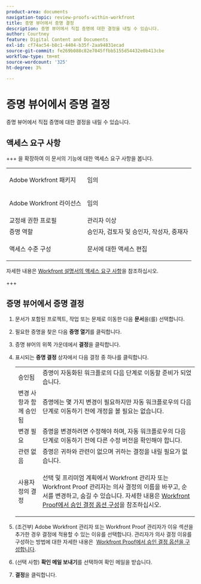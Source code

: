 ```yaml
---
product-area: documents
navigation-topic: review-proofs-within-workfront
title: 증명 뷰어에서 증명 결정
description: 증명 뷰어에서 직접 증명에 대한 결정을 내릴 수 있습니다.
author: Courtney
feature: Digital Content and Documents
exl-id: cf74ac54-b8c1-4404-b35f-2aa94831ecad
source-git-commit: fe269b088c82e7045ffbb5155d54432e0b413cbe
workflow-type: tm+mt
source-wordcount: '325'
ht-degree: 3%

---
```


# 증명 뷰어에서 증명 결정

증명 뷰어에서 직접 증명에 대한 결정을 내릴 수 있습니다.

## 액세스 요구 사항

+++ 을 확장하여 이 문서의 기능에 대한 액세스 요구 사항을 봅니다.

<table style="table-layout:auto"> 
 <col> 
 <col> 
 <tbody> 
  <tr> 
   <td role="rowheader">Adobe Workfront 패키지</td> 
   <td> <p>임의</p> </td> 
  </tr> 
  <tr> 
   <td role="rowheader">Adobe Workfront 라이선스</td> 
   <td> <p>임의</p> </td> 
  </tr> 
  <tr> 
   <td role="rowheader">교정쇄 권한 프로필 </td> 
   <td>관리자 이상</td> 
  </tr> 
  <tr> 
   <td role="rowheader">증명 역할</td> 
   <td>승인자, 검토자 및 승인자, 작성자, 중재자</td> 
  </tr> 
  <tr> 
   <td role="rowheader">액세스 수준 구성</td> 
   <td> <p>문서에 대한 액세스 편집</p></td> 
  </tr> 
 </tbody> 
</table>

자세한 내용은 [Workfront 설명서의 액세스 요구 사항](/help/quicksilver/administration-and-setup/add-users/access-levels-and-object-permissions/access-level-requirements-in-documentation.md)을 참조하십시오.

+++

## 증명 뷰어에서 증명 결정

1. 문서가 포함된 프로젝트, 작업 또는 문제로 이동한 다음 **문서**&#x200B;을(를) 선택합니다.
1. 필요한 증명을 찾은 다음 **증명 열기**&#x200B;를 클릭합니다.

1. 증명 뷰어의 위쪽 가운데에서 **결정**&#x200B;을 클릭합니다.

1. 표시되는 **증명 결정** 상자에서 다음 결정 중 하나를 클릭합니다.

   <table style="table-layout:auto"> 
    <col> 
    <col> 
    <tbody> 
     <tr> 
      <td role="rowheader">승인됨</td> 
      <td>증명이 자동화된 워크플로의 다음 단계로 이동할 준비가 되었습니다.</td> 
     </tr> 
     <tr> 
      <td role="rowheader">변경 사항과 함께 승인됨</td> 
      <td>증명에는 몇 가지 변경이 필요하지만 자동 워크플로우의 다음 단계로 이동하기 전에 개정을 볼 필요는 없습니다.</td> 
     </tr> 
     <tr> 
      <td role="rowheader">변경 필요</td> 
      <td>증명을 변경하려면 수정해야 하며, 자동 워크플로우의 다음 단계로 이동하기 전에 다른 수정 버전을 확인해야 합니다.</td> 
     </tr> 
     <tr> 
      <td role="rowheader">관련 없음</td> 
      <td>증명은 귀하와 관련이 없으며 귀하는 결정을 내릴 필요가 없습니다.</td> 
     </tr> 
     <tr> 
      <td role="rowheader">사용자 정의 결정</td> 
      <td> <p>선택 및 프리미엄 계획에서 Workfront 관리자 또는 Workfront Proof 관리자는 의사 결정의 이름을 바꾸고, 순서를 변경하고, 숨길 수 있습니다. 자세한 내용은 <a href="../../../../workfront-proof/wp-acct-admin/account-settings/configure-approval-decision-in-wp.md" class="MCXref xref">Workfront Proof에서 승인 결정 옵션 구성</a>을 참조하십시오.</p> </td> 
     </tr> 
    </tbody> 
   </table>

1. (조건부) Adobe Workfront 관리자 또는 Workfront Proof 관리자가 이유 섹션을 추가한 경우 결정에 적용할 수 있는 이유를 선택합니다. 관리자가 의사 결정 이유를 구성하는 방법에 대한 자세한 내용은  [Workfront Proof에서 승인 결정 옵션을 구성합니다](../../../../workfront-proof/wp-acct-admin/account-settings/configure-approval-decision-in-wp.md).
1. (선택 사항) **확인 메일 보내기**&#x200B;를 선택하여 확인 메일을 받습니다.
1. **결정**&#x200B;을 클릭합니다.

<!--
<h2 data-mc-conditions="QuicksilverOrClassic.Draft mode">Make a decision when the proof is configured with an approval process</h2>
-->

<!--
<p data-mc-conditions="QuicksilverOrClassic.Draft mode">You can make decisions on a proof when it is configured with an approval process (within Workfront) and&nbsp;a user has sent you a document approval request, as described in <a href="../../../../review-and-approve-work/manage-approvals/request-document-approvals.md" class="MCXref xref">Request document approvals</a>.</p>
-->

<!--
  <li data-mc-conditions="QuicksilverOrClassic.Draft mode"><a href="#make-a-workfront-approval-decision-in-a-proof" class="MCXref xref">Make a Workfront approval decision in a proof</a> </li>
  -->

<!--
  <li data-mc-conditions="QuicksilverOrClassic.Draft mode"><a href="#change-your-workfront-approval-decision-in-a-proof" class="MCXref xref">Change your Workfront approval decision in a proof</a> </li>
  -->

<!--
<h3 data-mc-conditions="QuicksilverOrClassic.Draft mode" id="make-a-workfront-approval-decision-in-a-proof">Make a Workfront approval decision in a proof</h3>
-->

<!--
   <p data-mc-conditions="QuicksilverOrClassic.Draft mode">Open the proof of the document that you want to make a decision on.</p>
   -->

<!--
   <li value="2" data-mc-conditions="QuicksilverOrClassic.Draft mode">In the proofing viewer, select whether you want to <strong>Approve</strong>, require <strong>Changes</strong>, or <strong>Reject</strong> the approval request.</li>
   -->

<!--
<h3 data-mc-conditions="QuicksilverOrClassic.Draft mode" id="change-your-workfront-approval-decision-in-a-proof">Change your Workfront approval decision in a proof</h3>
-->

<!--
<ol data-mc-conditions="QuicksilverOrClassic.Draft mode">
<li value="1">Open the proof of the document where you want to change your Workfront approval decision.</li>
<li value="2"> <p>At the top-center of the proofing viewer, click the decision you made previously.</p> </li>
<li value="3">In the <strong>Proof decision</strong> box that appears, select whether you want to <strong>Approve</strong>, require <strong>Changes</strong>, or <strong>Reject</strong> the approval request.</li>
</ol>
-->
